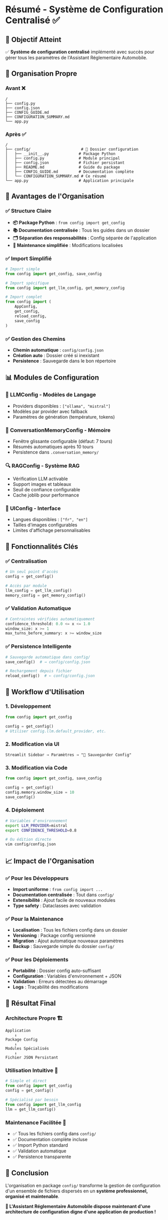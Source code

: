 # Résumé - Système de Configuration Centralisé ✅

## 🎯 Objectif Atteint

✅ **Système de configuration centralisé** implémenté avec succès pour gérer tous les paramètres de l'Assistant Réglementaire Automobile.

## 📁 Organisation Propre

### **Avant** ❌
```
/
├── config.py
├── config.json
├── CONFIG_GUIDE.md
├── CONFIGURATION_SUMMARY.md
└── app.py
```

### **Après** ✅
```
/
├── config/                      # 📁 Dossier configuration
│   ├── __init__.py             # Package Python
│   ├── config.py               # Module principal
│   ├── config.json             # Fichier persistant
│   ├── README.md               # Guide du package
│   ├── CONFIG_GUIDE.md         # Documentation complète
│   └── CONFIGURATION_SUMMARY.md # Ce résumé
└── app.py                      # Application principale
```

## 🔧 Avantages de l'Organisation

### ✅ **Structure Claire**
- **📦 Package Python** : `from config import get_config`
- **📚 Documentation centralisée** : Tous les guides dans un dossier
- **🗂️ Séparation des responsabilités** : Config séparée de l'application
- **🔄 Maintenance simplifiée** : Modifications localisées

### ✅ **Import Simplifié**
```python
# Import simple
from config import get_config, save_config

# Import spécifique
from config import get_llm_config, get_memory_config

# Import complet
from config import (
    AppConfig,
    get_config,
    reload_config,
    save_config
)
```

### ✅ **Gestion des Chemins**
- **Chemin automatique** : `config/config.json`
- **Création auto** : Dossier créé si inexistant
- **Persistence** : Sauvegarde dans le bon répertoire

## 📊 Modules de Configuration

### 🤖 **LLMConfig** - Modèles de Langage
- Providers disponibles : `["ollama", "mistral"]`
- Modèles par provider avec fallback
- Paramètres de génération (température, tokens)

### 🧠 **ConversationMemoryConfig** - Mémoire
- Fenêtre glissante configurable (défaut: 7 tours)
- Résumés automatiques après 10 tours
- Persistence dans `.conversation_memory/`

### 🔍 **RAGConfig** - Système RAG
- Vérification LLM activable
- Support images et tableaux
- Seuil de confiance configurable
- Cache joblib pour performance

### 🎨 **UIConfig** - Interface
- Langues disponibles : `["fr", "en"]`
- Tailles d'images configurables
- Limites d'affichage personnalisables

## 🚀 Fonctionnalités Clés

### ✅ **Centralisation**
```python
# Un seul point d'accès
config = get_config()

# Accès par module
llm_config = get_llm_config()
memory_config = get_memory_config()
```

### ✅ **Validation Automatique**
```python
# Contraintes vérifiées automatiquement
confidence_threshold: 0.0 <= x <= 1.0
window_size: x >= 1
max_turns_before_summary: x >= window_size
```

### ✅ **Persistence Intelligente**
```python
# Sauvegarde automatique dans config/
save_config()  # → config/config.json

# Rechargement depuis fichier
reload_config()  # ← config/config.json
```

## 🔄 Workflow d'Utilisation

### 1. **Développement**
```python
from config import get_config

config = get_config()
# Utiliser config.llm.default_provider, etc.
```

### 2. **Modification via UI**
```
Streamlit Sidebar → Paramètres → "💾 Sauvegarder Config"
```

### 3. **Modification via Code**
```python
from config import get_config, save_config

config = get_config()
config.memory.window_size = 10
save_config()
```

### 4. **Déploiement**
```bash
# Variables d'environnement
export LLM_PROVIDER=mistral
export CONFIDENCE_THRESHOLD=0.8

# Ou édition directe
vim config/config.json
```

## 📈 Impact de l'Organisation

### ✅ **Pour les Développeurs**
- **Import uniforme** : `from config import ...`
- **Documentation centralisée** : Tout dans `config/`
- **Extensibilité** : Ajout facile de nouveaux modules
- **Type safety** : Dataclasses avec validation

### ✅ **Pour la Maintenance**
- **Localisation** : Tous les fichiers config dans un dossier
- **Versioning** : Package config versionné
- **Migration** : Ajout automatique nouveaux paramètres
- **Backup** : Sauvegarde simple du dossier `config/`

### ✅ **Pour les Déploiements**
- **Portabilité** : Dossier config auto-suffisant
- **Configuration** : Variables d'environnement + JSON
- **Validation** : Erreurs détectées au démarrage
- **Logs** : Traçabilité des modifications

## 🎯 Résultat Final

### **Architecture Propre** 🏗️
```
Application
    ↓
Package Config
    ↓
Modules Spécialisés
    ↓
Fichier JSON Persistant
```

### **Utilisation Intuitive** 🎯
```python
# Simple et direct
from config import get_config
config = get_config()

# Spécialisé par besoin
from config import get_llm_config
llm = get_llm_config()
```

### **Maintenance Facilitée** 🔧
- ✅ Tous les fichiers config dans `config/`
- ✅ Documentation complète incluse
- ✅ Import Python standard
- ✅ Validation automatique
- ✅ Persistence transparente

## 🚀 Conclusion

L'organisation en package `config/` transforme la gestion de configuration d'un ensemble de fichiers dispersés en un **système professionnel, organisé et maintenable**.

**🎉 L'Assistant Réglementaire Automobile dispose maintenant d'une architecture de configuration digne d'une application de production !** 